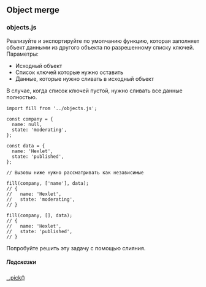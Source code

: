 ## Object merge

### objects.js

Реализуйте и экспортируйте по умолчанию функцию, которая заполняет объект данными из другого объекта по разрешенному списку ключей. Параметры:

* Исходный объект
* Список ключей которые нужно оставить
* Данные, которые нужно сливать в исходный объект

В случае, когда список ключей пустой, нужно сливать все данные полностью.

```
import fill from '../objects.js';

const company = {
  name: null,
  state: 'moderating',
};

const data = {
  name: 'Hexlet',
  state: 'published',
};

// Вызовы ниже нужно рассматривать как независимые

fill(company, ['name'], data);
// {
//   name: 'Hexlet',
//   state: 'moderating',
// }

fill(company, [], data);
// {
//   name: 'Hexlet',
//   state: 'published',
// }
```
Попробуйте решить эту задачу с помощью слияния.

##### Подсказки

[_.pick()](https://lodash.com/docs/4.17.15#pick)
